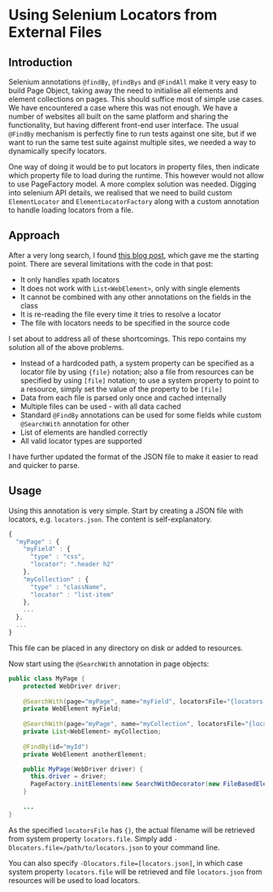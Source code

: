 Using Selenium Locators from External Files
=

Introduction
-
Selenium annotations `@findBy`, `@findBys` and `@FindAll` make it very easy to
build Page Object, taking away the need to initialise all elements and element
collections on pages. This should suffice most of simple use cases. We have
encountered a case where this was not enough.  We have a number of websites
all built on the same platform and sharing the functionality, but having
different front-end user interface. The usual `@FindBy` mechanism is
perfectly fine to run tests against one site, but if we want to run the same
test suite against multiple sites, we needed a way to dynamically specify
locators.

One way of doing it would be to put locators in property files, then indicate
which property file to load during the runtime. This however would not allow
to use PageFactory model. A more complex solution was needed.  Digging into
selenium API details, we realised that we need to build custom
`ElementLocator` and `ElementLocatorFactory` along with a custom annotation
to handle loading locators from a file.

Approach
-

After a very long search, I found
[this blog post](https://rationaleemotions.wordpress.com/2016/06/27/pagefactory-page-objects-and-locators-from-an-external-file/),
which gave me the starting point. There are several limitations with the code
in that post:

* It only handles xpath locators
* It does not work with `List<WebElement>`, only with single elements
* It cannot be combined with any other annotations on the fields in the class
* It is re-reading the file every time it tries to resolve a locator
* The file with locators needs to be specified in the source code

I set about to address all of these shortcomings. This repo contains my
solution all of the above problems.

* Instead of a hardcoded path, a system property can be specified as a
locator file by using `{file}` notation; also a file from resources can be
specified by using `[file]` notation; to use a system property to point to
a resource, simply set the value of the property to be `[file]`
* Data from each file is parsed only once and cached internally
* Multiple files can be used - with all data cached
* Standard `@FindBy` annotations can be used for some fields while
custom `@SearchWith` annotation for other
* List of elements are handled correctly
* All valid locator types are supported

I have further updated the format of the JSON file to make it easier to read and quicker to parse.

Usage
-

Using this annotation is very simple. Start by creating a JSON file with
locators, e.g. `locators.json`. The content is self-explanatory.

```javascript
{
  "myPage" : {
    "myField" : {
      "type" : "css",
      "locator": ".header h2"
    },
    "myCollection" : {
      "type" : "className",
      "locator" : "list-item"
    },
    ...
  },
  ...
}
```

This file can be placed in any directory on disk or added to resources.

Now start using the `@SearchWith` annotation in page objects:

```java
public class MyPage {
    protected WebDriver driver;
    
    @SearchWith(page="myPage", name="myField", locatorsFile="{locators.file}")
    private WebElement myField;
    
    @SearchWith(page="myPage", name="myCollection", locatorsFile="{locators.file}")
    private List<WebElement> myCollection;
    
    @FindBy(id="myId")
    private WebElement anotherElement;

    public MyPage(WebDriver driver) {
      this.driver = driver;
      PageFactory.initElements(new SearchWithDecorator(new FileBasedElementLocatorFactory(driver)), this);
    }
    
    ...
}
```

As the specified `locatorsFile` has `{}`, the actual filename will be
retrieved from system property `locators.file`.  Simply add
`-Dlocators.file=/path/to/locators.json` to your command line.

You can also specify `-Dlocators.file=[locators.json]`, in which case
system property `locators.file` will be retrieved and file `locators.json`
from resources will be used to load locators.
